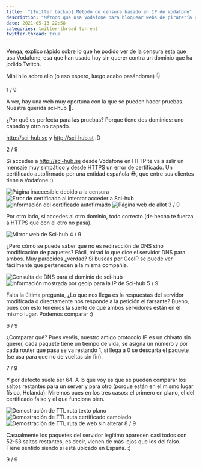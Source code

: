 ```yaml
---
title:  "[Twitter backup] Método de censura basado en IP de Vodafone"
description: "Método que usa vodafone para bloquear webs de piratería y otros"
date: 2021-05-13 22:58
categories: twitter-thread torrent
twitter-thread: true
---
```

<div class="thread">
    <div class="tweet">
        <p>
            Venga, explico rápido sobre lo que he podido ver de la censura esta que usa 
            Vodafone, esa que han usado hoy sin querer contra un dominio que ha jodido 
            Twitch.
        </p>
        <p>Mini hilo sobre ello (o eso espero, luego acabo pasándome) 👇</p>
        <span class="number-marker">1 / 9</span>
    </div>
    <div class="tweet">
        <p>
            A ver, hay una web muy oportuna con la que se pueden hacer pruebas. Nuestra 
            querida sci-hub 🙌.
        </p>
        <p>
            ¿Por qué es perfecta para las pruebas? Porque tiene dos dominios: uno capado
            y otro no capado.
        </p>
        <p>
            <a href="http://sci-hub.se">http://sci-hub.se</a> y <a href="http://sci-hub.st">http://sci-hub.st</a> :D
        </p>
        <span class="number-marker">2 / 9</span>
    </div>
    <div class="tweet">
        <p>
            Si accedes a <a href="http://sci-hub.se">http://sci-hub.se</a> desde Vodafone
            en HTTP te va a salir un mensaje muy simpático y desde HTTPS un error de 
            certificado. Un certificado autofirmado por una  entidad española 😎, que 
            entre sus clientes tiene a Vodafone :)
        </p>
        <img src="{{site.url}}/assets/twitter/allot_censorship/censorship-thread1.png" alt="Página inaccesible debido a la censura" title="Sci-hub censurada">
        <img src="{{site.url}}/assets/twitter/allot_censorship/censorship-thread2.png" alt="Error de certificado al intentar acceder a Sci-hub" title="Error de certificado">
        <img src="{{site.url}}/assets/twitter/allot_censorship/censorship-thread3.jpeg" alt="Información del certificado autofirmado" title="certificado autofirmado Allot">
        <img src="{{site.url}}/assets/twitter/allot_censorship/censorship-thread4.jpeg" alt="Página web de allot" title="web allot">
        <span class="number-marker">3 / 9</span>
    </div>
    <div class="tweet">
        <p>
            Por otro lado, si accedes al otro dominio, todo correcto (de hecho te fuerza
            a HTTPS que con el otro no pasa).
        </p>
        <img src="{{site.url}}/assets/twitter/allot_censorship/censorship-thread5.jpeg" alt="Mirror web de Sci-hub" title="Sci-hub web">
        <span class="number-marker">4 / 9</span>
    </div>
    <div class="tweet">
        <p>
            ¿Pero cómo se puede saber que no es redirección de DNS sino modificación de 
            paquetes? Fácil, mirad lo que dice el servidor DNS para ambos. Muy parecidos 
            ¿verdad? Si buscas por GeoIP se puede ver fácilmente que pertenecen a la 
            misma compañía.
        </p>
        <img src="{{site.url}}/assets/twitter/allot_censorship/censorship-thread6.png" alt="Consulta de DNS para el dominio de sci-hub" title="nslookup sci-hub">
        <img src="{{site.url}}/assets/twitter/allot_censorship/censorship-thread7.png" alt="Información mostrada por geoip para la IP de Sci-hub" title="geoip ip sci-hub">
        <span class="number-marker">5 / 9</span>
    </div>
    <div class="tweet">
        <p>
            Falta la última pregunta, ¿Lo que nos llega es la respuestas del servidor 
            modificada o directamente nos responde a la petición el farsante? Bueno, 
            pues con esto tenemos la suerte de que ambos servidores están en el mismo 
            lugar. Podemos comparar :)
        </p>
        <span class="number-marker">6 / 9</span>
    </div>
    <div class="tweet">
        <p>
            ¿Comparar qué? Pues veréis, nuestro amigo protocolo IP es un chivato sin 
            querer, cada paquete tiene un tiempo de vida, se asigna un número y por cada 
            router que pasa se va restando 1, si llega a 0 se descarta el paquete (se usa
            para que no de vueltas sin fin).
        </p>
        <span class="number-marker">7 / 9</span>
    </div>
    <div class="tweet">
        <p>
            Y por defecto suele ser 64. A lo que voy es que se pueden comparar los saltos
            restantes para un server y para otro (porque están en el mismo lugar físico, 
            Holanda). Miremos pues en los tres casos: el primero en plano, el del 
            certificado falso y el que funciona bien.
        </p>
        <img src="{{site.url}}/assets/twitter/allot_censorship/censorship-thread8.png" alt="Demostración de TTL ruta texto plano" title="TTL captura 1">
        <img src="{{site.url}}/assets/twitter/allot_censorship/censorship-thread9.png" alt="Demostración de TTL ruta certificado cambiado" title="TTL captura 2">
        <img src="{{site.url}}/assets/twitter/allot_censorship/censorship-thread10.png" alt="Demostración de TTL ruta de web sin alterar" title="TTL captura 3">
        <span class="number-marker">8 / 9</span>
    </div>
    <div class="tweet">
        <p>
            Casualmente los paquetes del servidor legítimo aparecen casi todos con 52-53 
            saltos restantes, es decir, vienen de más lejos que los del falso. Tiene 
            sentido siendo si está ubicado en España. :)
        </p>
        <span class="number-marker">9 / 9</span>
    </div>
</div>